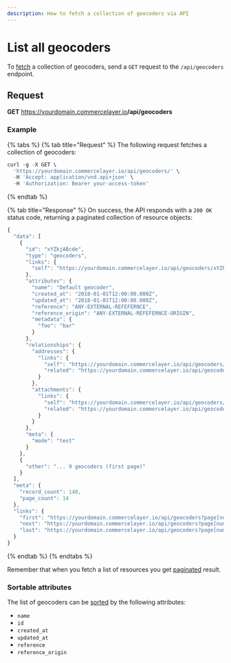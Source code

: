 ```yaml
---
description: How to fetch a collection of geocoders via API
---
```


# List all geocoders

To <a href="https://docs.commercelayer.io/developers/fetching-resources" target="_blank">fetch</a> a collection of geocoders, send a `GET` request to the `/api/geocoders` endpoint.

## Request

**GET** https://yourdomain.commercelayer.io<b>/api/geocoders</b>

### **Example**

{% tabs %}
{% tab title="Request" %}
The following request fetches a collection of geocoders:

```javascript
curl -g -X GET \
  'https://yourdomain.commercelayer.io/api/geocoders/' \
  -H 'Accept: application/vnd.api+json' \
  -H 'Authorization: Bearer your-access-token'
```
{% endtab %}

{% tab title="Response" %}
On success, the API responds with a `200 OK` status code, returning a paginated collection of resource objects:

```javascript
{
  "data": [
    {
      "id": "xYZkjABcde",
      "type": "geocoders",
      "links": {
        "self": "https://yourdomain.commercelayer.io/api/geocoders/xYZkjABcde"
      },
      "attributes": {
        "name": "Default geocoder",
        "created_at": "2018-01-01T12:00:00.000Z",
        "updated_at": "2018-01-01T12:00:00.000Z",
        "reference": "ANY-EXTERNAL-REFEFERNCE",
        "reference_origin": "ANY-EXTERNAL-REFEFERNCE-ORIGIN",
        "metadata": {
          "foo": "bar"
        }
      },
      "relationships": {
        "addresses": {
          "links": {
            "self": "https://yourdomain.commercelayer.io/api/geocoders/xYZkjABcde/relationships/addresses",
            "related": "https://yourdomain.commercelayer.io/api/geocoders/xYZkjABcde/addresses"
          }
        },
        "attachments": {
          "links": {
            "self": "https://yourdomain.commercelayer.io/api/geocoders/xYZkjABcde/relationships/attachments",
            "related": "https://yourdomain.commercelayer.io/api/geocoders/xYZkjABcde/attachments"
          }
        }
      },
      "meta": {
        "mode": "test"
      }
    },
    {
      "other": "... 9 geocoders (first page)"
    }
  ],
  "meta": {
    "record_count": 140,
    "page_count": 14
  },
  "links": {
    "first": "https://yourdomain.commercelayer.io/api/geocoders?page[number]=1&page[size]=10",
    "next": "https://yourdomain.commercelayer.io/api/geocoders?page[number]=2&page[size]=10",
    "last": "https://yourdomain.commercelayer.io/api/geocoders?page[number]=14&page[size]=10"
  }
}
```
{% endtab %}
{% endtabs %}

Remember that when you fetch a list of resources you get <a href="https://docs.commercelayer.io/developers/pagination" target="_blank">paginated</a> result.

### Sortable attributes

The list of geocoders can be <a href="https://docs.commercelayer.io/developers/sorting-results" target="_blank">sorted</a> by the following attributes:

* `name`
* `id`
* `created_at`
* `updated_at`
* `reference`
* `reference_origin`

